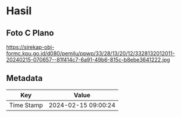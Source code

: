 # Hasil

## Foto C Plano

https://sirekap-obj-formc.kpu.go.id/d080/pemilu/ppwp/33/28/13/20/12/3328132012011-20240215-070657--81f414c7-6a91-49b6-815c-b8ebe3641222.jpg


## Metadata

| Key        | Value               |
| ---------- | ------------------- |
| Time Stamp | 2024-02-15 09:00:24 |



